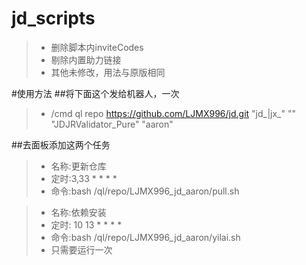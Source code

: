 # jd_scripts
> * 删除脚本内inviteCodes
> * 剔除内置助力链接
> * 其他未修改，用法与原版相同

#使用方法
##将下面这个发给机器人，一次

> * /cmd ql repo https://github.com/LJMX996/jd.git "jd_|jx_" "" "JDJRValidator_Pure" "aaron"

##去面板添加这两个任务

> * 名称:更新仓库
> * 定时:3,33 * * * *
> * 命令:bash /ql/repo/LJMX996_jd_aaron/pull.sh

> * 名称:依赖安装
> * 定时: 10 13 * * * *
> * 命令:bash /ql/repo/LJMX996_jd_aaron/yilai.sh
> * 只需要运行一次
